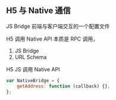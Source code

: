 ## H5 与 Native 通信

JS Bridge 前端与客户端交互的一个配置文件

H5 调用 Native API 本质是 RPC 调用，

1. JS Bridge
2. URL Schema

H5 JS 调用 Native API

```js
var NativeBridge = {
	getAddress: function (callback) {},
};
```

